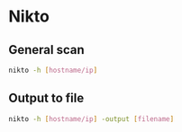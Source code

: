 # Nikto

## General scan

```bash
nikto -h [hostname/ip]
```

## Output to file

```bash
nikto -h [hostname/ip] -output [filename]
```
